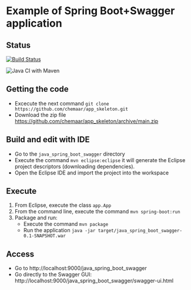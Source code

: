 # Example of Spring Boot+Swagger application

## Status

[![Build Status](https://travis-ci.org/chemaar/app_skeleton.svg?branch=main)](https://travis-ci.org/chemaar/app_skeleton)

![Java CI with Maven](https://github.com/chemaar/app_skeleton/workflows/Java%20CI%20with%20Maven/badge.svg)

## Getting the code

- Excecute the next command `git clone https://github.com/chemaar/app_skeleton.git`
- Download the zip file https://github.com/chemaar/app_skeleton/archive/main.zip

## Build and edit with IDE

- Go to the `java_spring_boot_swagger` directory
- Execute the command `mvn eclipse:eclipse` it will generate the Eclipse project descriptors (downloading dependencies).
- Open the Eclipse IDE and import the project into the workspace

## Execute
1. From Eclipse, execute the class `app.App`
2. From the command line, execute the command `mvn spring-boot:run`
3. Package and run:
   - Execute the command `mvn package`
   - Run the application `java -jar target/java_spring_boot_swagger-0.1-SNAPSHOT.war`

## Access
- Go to http://localhost:9000/java_spring_boot_swagger
- Go directly to the Swagger GUI: http://localhost:9000/java_spring_boot_swagger/swagger-ui.html

